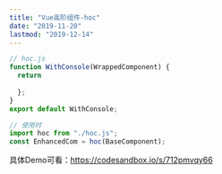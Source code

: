 ```yaml
---
title: "Vue高阶组件-hoc"
date: "2019-11-20"
lastmod: "2019-12-14"
---
```


```js
// hoc.js
function WithConsole(WrappedComponent) {
  return
  
  };
}
export default WithConsole;

// 使用时
import hoc from "./hoc.js";
const EnhancedCom = hoc(BaseComponent);

```



具体Demo可看：https://codesandbox.io/s/712pmvqy66